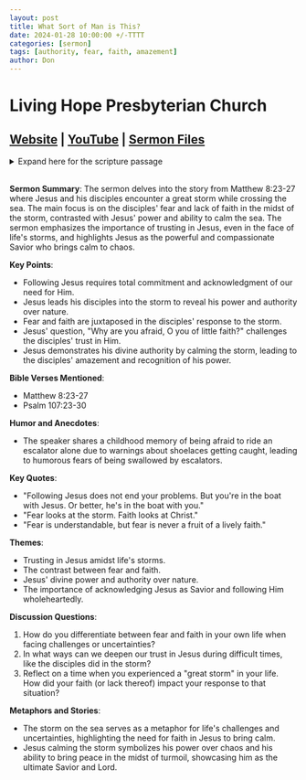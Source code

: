 ```yaml
---
layout: post
title: What Sort of Man is This?
date: 2024-01-28 10:00:00 +/-TTTT
categories: [sermon]
tags: [authority, fear, faith, amazement]
author: Don
---
```

# Living Hope Presbyterian Church 

## [Website](https://www.livinghopepresbyterian.org/) | [YouTube](https://www.youtube.com/@LivingHopePresbyterianChurch) | [Sermon Files](https://github.com/jobian-ai/LHP-Sermons/tree/main/sermons/2024/24-01-28)

<details closed>
  <summary>Expand here for the scripture passage</summary>
<br/><br/><b>Matthew 8</b>
<br/><br/><i>
23 And when he got into the boat, his disciples followed him. 24 And behold, there arose a great storm on the sea, so that the boat was being swamped by the waves; but he was asleep. 25 And they went and woke him, saying, “Save us, Lord; we are perishing.” 26 And he said to them, “Why are you afraid, O you of little faith?” Then he rose and rebuked the winds and the sea, and there was a great calm. 27 And the men marveled, saying, “What sort of man is this, that even winds and sea obey him?”
<br/><br/></i>
ESV: The Holy Bible, English Standard Version ©2011 Crossway Bibles, a division of Good News Publishers.  All rights reserved.
<br/><br/>
</details>
<br/>

**Sermon Summary**:
The sermon delves into the story from Matthew 8:23-27 where Jesus and his disciples encounter a great storm while crossing the sea. The main focus is on the disciples' fear and lack of faith in the midst of the storm, contrasted with Jesus' power and ability to calm the sea. The sermon emphasizes the importance of trusting in Jesus, even in the face of life's storms, and highlights Jesus as the powerful and compassionate Savior who brings calm to chaos.

**Key Points**:
- Following Jesus requires total commitment and acknowledgment of our need for Him.
- Jesus leads his disciples into the storm to reveal his power and authority over nature.
- Fear and faith are juxtaposed in the disciples' response to the storm.
- Jesus' question, "Why are you afraid, O you of little faith?" challenges the disciples' trust in Him.
- Jesus demonstrates his divine authority by calming the storm, leading to the disciples' amazement and recognition of his power.

**Bible Verses Mentioned**:
- Matthew 8:23-27
- Psalm 107:23-30

**Humor and Anecdotes**:
- The speaker shares a childhood memory of being afraid to ride an escalator alone due to warnings about shoelaces getting caught, leading to humorous fears of being swallowed by escalators.

**Key Quotes**:
- "Following Jesus does not end your problems. But you're in the boat with Jesus. Or better, he's in the boat with you."
- "Fear looks at the storm. Faith looks at Christ."
- "Fear is understandable, but fear is never a fruit of a lively faith."

**Themes**:
- Trusting in Jesus amidst life's storms.
- The contrast between fear and faith.
- Jesus' divine power and authority over nature.
- The importance of acknowledging Jesus as Savior and following Him wholeheartedly.

**Discussion Questions**:
1. How do you differentiate between fear and faith in your own life when facing challenges or uncertainties?
2. In what ways can we deepen our trust in Jesus during difficult times, like the disciples did in the storm?
3. Reflect on a time when you experienced a "great storm" in your life. How did your faith (or lack thereof) impact your response to that situation?

**Metaphors and Stories**:
- The storm on the sea serves as a metaphor for life's challenges and uncertainties, highlighting the need for faith in Jesus to bring calm.
- Jesus calming the storm symbolizes his power over chaos and his ability to bring peace in the midst of turmoil, showcasing him as the ultimate Savior and Lord.
